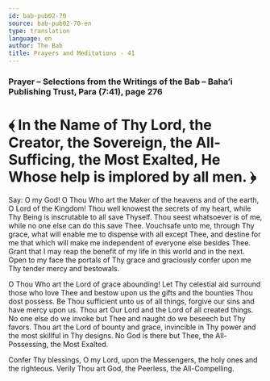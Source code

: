 ```yaml
---
id: bab-pub02-70
source: bab-pub02-70-en
type: translation
language: en
author: The Bab
title: Prayers and Meditations - 41
---
```

### Prayer – Selections from the Writings of the Bab – Baha’i Publishing Trust, Para (7:41), page 276

# ﴾ In the Name of Thy Lord, the Creator, the Sovereign, the All-Sufficing, the Most Exalted, He Whose help is implored by all men. ﴿

Say: O my God! O Thou Who art the Maker of the heavens and of the earth, O Lord of the Kingdom! Thou well knowest the secrets of my heart, while Thy Being is inscrutable to all save Thyself. Thou seest whatsoever is of me, while no one else can do this save Thee. Vouchsafe unto me, through Thy grace, what will enable me to dispense with all except Thee, and destine for me that which will make me independent of everyone else besides Thee. Grant that I may reap the benefit of my life in this world and in the next. Open to my face the portals of Thy grace and graciously confer upon me Thy tender mercy and bestowals.

O Thou Who art the Lord of grace abounding! Let Thy celestial aid surround those who love Thee and bestow upon us the gifts and the bounties Thou dost possess. Be Thou sufficient unto us of all things, forgive our sins and have mercy upon us. Thou art Our Lord and the Lord of all created things. No one else do we invoke but Thee and naught do we beseech but Thy favors. Thou art the Lord of bounty and grace, invincible in Thy power and the most skillful in Thy designs. No God is there but Thee, the All-Possessing, the Most Exalted.

Confer Thy blessings, O my Lord, upon the Messengers, the holy ones and the righteous. Verily Thou art God, the Peerless, the All-Compelling.